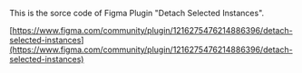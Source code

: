 This is the sorce code of Figma Plugin "Detach Selected Instances".

[https://www.figma.com/community/plugin/1216275476214886396/detach-selected-instances](https://www.figma.com/community/plugin/1216275476214886396/detach-selected-instances)
